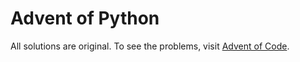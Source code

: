 # Advent of Python

All solutions are original. To see the problems, visit [Advent of Code](http://adventofcode.com/). 
